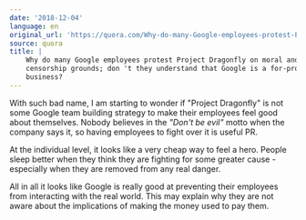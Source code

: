 ```yaml
---
date: '2018-12-04'
language: en
original_url: 'https://quora.com/Why-do-many-Google-employees-protest-Project-Dragonfly-on-moral-and-censorship-grounds-dont-they-understand-that-Google-is-a-for-profit-business/answer/Clément-Renaud'
source: quora
title: |
    Why do many Google employees protest Project Dragonfly on moral and
    censorship grounds; don 't they understand that Google is a for-profit
    business?
---
```


With such bad name, I am starting to wonder if "Project Dragonfly" is
not some Google team building strategy to make their employees feel good
about themselves. Nobody believes in the *"Don't be evil"* motto when
the company says it, so having employees to fight over it is useful PR.

At the individual level, it looks like a very cheap way to feel a hero.
People sleep better when they think they are fighting for some greater
cause - especially when they are removed from any real danger.

All in all it looks like Google is really good at preventing their
employees from interacting with the real world. This may explain why
they are not aware about the implications of making the money used to
pay them.
